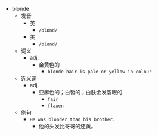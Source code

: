 - blonde
  - 发音
    - 英
      - `/blɒnd/`
    - 美
      - `/blɑnd/`
  - 词义
    - adj.
      - 金黄色的
        - `blonde hair is pale or yellow in colour`
  - 近义词
    - adj.
      - 亚麻色的；白皙的；白肤金发碧眼的
        - `fair`
        - `flaxen`
  - 例句
    - `He was blonder than his brother.`
      - 他的头发比哥哥的还黄。

